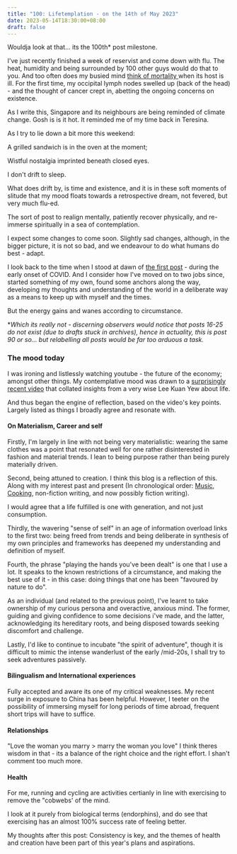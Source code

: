 ```yaml
---
title: "100: Lifetemplation - on the 14th of May 2023"
date: 2023-05-14T18:30:00+08:00
draft: false
---
```

Wouldja look at that... its the 100th* post milestone.

I've just recently finished a week of reservist and  come down with flu. The heat, humidity and being surrounded by 100 other guys would do that to you.  And too often does my busied mind [think of mortality ](https://www.makwaijun.com/blog/post74/)when its host is ill. For the first time, my occipital lymph nodes swelled up (back of the head) - and the thought of cancer crept in, abetting the ongoing concerns on existence. 

As I write this, Singapore and its neighbours are being reminded of climate change. Gosh is is it hot. It reminded me of my time back in Teresina.

As I try to lie down a bit more this weekend: 

A grilled sandwich is in the oven at the moment;

Wistful nostalgia imprinted beneath closed eyes.

I don't drift to sleep.

What does drift by, is time and existence, and it is in these soft moments of slitude that my mood floats towards a retrospective dream, not fevered, but very much flu-ed.

The sort of post to realign mentally, patiently recover physically, and re-immerse spiritually in a sea of contemplation.

I expect some changes to come soon. Slightly sad changes, although, in the bigger picture, it is not so bad, and we endeavour to do what humans do best - adapt.

I look back to the time when I stood at dawn of [the first post](https://www.makwaijun.com/blog/post1/) - during the early onset of COVID. And I consider how I've moved on to two jobs since, started something of my own, found some anchors along the way, developing my thoughts and understanding of the world in a deliberate way as a means to keep up with myself and the times.

But the energy gains and wanes according to circumstance. 

**Which its really not - discerning observers would notice that posts 16-25 do not exist (due to drafts stuck in archives), hence in actuality, this is post 90 or so... but relabelling all posts would be far too arduous a task.*

### The mood today

I was ironing and listlessly watching youtube - the future of the economy; amongst other things. My contemplative mood was drawn to a [surprisingly recent video](https://www.youtube.com/watch?v=4xnBEao7HOs&ab_channel=BordersLessAsia) that collated insights from a very wise Lee Kuan Yew about life.

And thus began the engine of reflection, based on the video's key points. Largely listed as things I broadly agree and resonate with.

#### On Materialism, Career and self
Firstly, I'm largely in line with not being very materialistic: wearing the same clothes was a point that resonated well for one rather disinterested in fashion and material trends. I lean to being purpose rather than being purely materially driven.
 
Second, being attuned to creation. I think this blog is a reflection of this. Along with my interest past and present (In chronological order: [Music](https://www.youtube.com/channel/UC3jm-58BYTHq71-R8wp-Tsg), [Cooking](https://www.instagram.com/risottologia/), non-fiction writing, and now possibly fiction writing).

I would agree that a life fulfilled is one with generation, and not just consumption. 


Thirdly, the wavering "sense of self" in an age of information overload links to the first two: being freed from trends and being deliberate in synthesis of my own principles and frameworks has deepened my understanding and definition of myself.

Fourth, the phrase "playing the hands you've been dealt" is one that I use a lot. It speaks to the known restrictions of a circumstance, and making the best use of it - in this case: doing things that one has been "favoured by nature to do".

As an individual (and related to the previous point), I've learnt to take ownership of my curious persona and overactive, anxious mind. 
The former, guiding and giving confidence to some decisions i've made, and the latter, acknowledging its hereditary roots, and being disposed towards seeking discomfort and challenge.

Lastly, I'd like to continue to incubate "the spirit of adventure", though it is difficult to mimic the intense wanderlust of the early /mid-20s, I shall try to seek adventures passively.

#### Bilingualism and International experiences

Fully accepted and aware its one of my critical weaknesses. My recent surge in exposure to China has been helpful. However, I teeter on the possibility of immersing myself for long periods of time abroad, frequent short trips will have to suffice.

#### Relationships
"Love the woman you marry > marry the woman you love"
I think theres wisdom in that - its a balance of the right choice and the right effort. I shan't comment too much more.

#### Health
For me, running and cycling are activities certianly in line with exercising to remove the "cobwebs' of the mind.

I look at it purely from biological terms (endorphins), and do see that exercising has an almost 100% success rate of feeling better. 

My thoughts after this post:
Consistency is key, and the themes of health and creation have been part of this year's plans and aspirations. 



